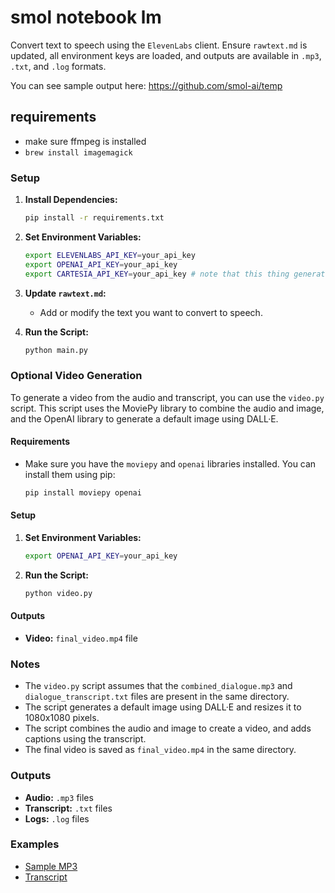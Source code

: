 # smol notebook lm

Convert text to speech using the `ElevenLabs` client. Ensure `rawtext.md` is updated, all environment keys are loaded, and outputs are available in `.mp3`, `.txt`, and `.log` formats.

You can see sample output here: https://github.com/smol-ai/temp


## requirements

- make sure ffmpeg is installed
- `brew install imagemagick`

### Setup

1. **Install Dependencies:**
   ```bash
   pip install -r requirements.txt
   ```

2. **Set Environment Variables:**
   ```bash
   export ELEVENLABS_API_KEY=your_api_key
   export OPENAI_API_KEY=your_api_key
   export CARTESIA_API_KEY=your_api_key # note that this thing generates a lot of tokens. we used up 52k cahracters just developing this.
   ```

3. **Update `rawtext.md`:**
   - Add or modify the text you want to convert to speech.

4. **Run the Script:**
   ```bash
   python main.py
   ```

### Optional Video Generation

To generate a video from the audio and transcript, you can use the `video.py` script. This script uses the MoviePy library to combine the audio and image, and the OpenAI library to generate a default image using DALL·E.

#### Requirements

- Make sure you have the `moviepy` and `openai` libraries installed. You can install them using pip:
  ```bash
  pip install moviepy openai
  ```

#### Setup

1. **Set Environment Variables:**
   ```bash
   export OPENAI_API_KEY=your_api_key
   ```

2. **Run the Script:**
   ```bash
   python video.py
   ```

#### Outputs

- **Video:** `final_video.mp4` file

### Notes

- The `video.py` script assumes that the `combined_dialogue.mp3` and `dialogue_transcript.txt` files are present in the same directory.
- The script generates a default image using DALL·E and resizes it to 1080x1080 pixels.
- The script combines the audio and image to create a video, and adds captions using the transcript.
- The final video is saved as `final_video.mp4` in the same directory.



### Outputs

- **Audio:** `.mp3` files
- **Transcript:** `.txt` files
- **Logs:** `.log` files

### Examples

- [Sample MP3](examples/combined_dialogue.mp3)
- [Transcript](examples/dialogue_transcript.txt)
```
